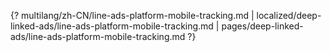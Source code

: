 {? multilang/zh-CN/line-ads-platform-mobile-tracking.md | localized/deep-linked-ads/line-ads-platform-mobile-tracking.md | pages/deep-linked-ads/line-ads-platform-mobile-tracking.md ?}
